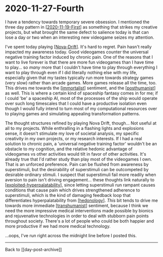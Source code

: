 # 2020-11-27-Fourth

I have a tendency towards temporary severe obsession.  I mentioned the three day pattern in [[2020-11-19-First]] as something that strikes my creative projects, but what brought the same defect to salience today is that can lose a day or two when an interesting new videogame seizes my attention.

I've spent today playing [[Nova-Drift]].  It's hard to regret.  Pain hasn't really impacted my awareness today.  Good videogames counter the universal negative training factor induced by chronic pain.  One of the reasons that I want to live forever is that there are more fun videogames than I have time to play...  so *many* more that I couldn't have time to play through everything I want to play through even if I did literally nothing else with my life, especially given that my tastes typically run more towards strategy games (very slow) rather than arcade games.  More games release all the time, too.  This drives me towards the [[immortalist]] sentiment, and the [[posthumanist]] as well.  This is where a certain kind of spaceship fantasy comes in for me; if I could 'be' a spaceship AI, most of the processes of the ship would operate over such long timescales that I could have a productive isolation even though I would fully intend to turn most of my computational resources over to playing games and simulating appealing transformation patterns.

The thought structures refined by playing Nova Drift, though...  Not useful at all to my projects.  While enthralling in a flashing lights and explosions sense, it doesn't stimulate my love of societal analysis, my specific creativity in my own projects, or my research interests.  If I had a real solution to chronic pain, a 'universal negative training factor' wouldn't be an obstacle to my cognition, and the relative hedonic advantage of videogames vs other activities would tilt in favor of other activities.  It's already true that I'd rather study than play most of the videogames I own.  That is an unforced preference.  Pain can be flushed from awareness by superstimuli, but the desirability of superstimuli can be outcompeted by desirable ordinary stimuli.  I suspect that superstimuli fail more readily when aversion to pain isn't driving engagement... these thoughts link naturally to [[exploited-hyperpalatability]], since letting superstimuli run rampant causes conditions that cause pain which drives strengthened adherence to superstimuli, which is the kind of damaging feedback loop that differentiates hyperpalatability from [[hedonology]].  *This* bit tends to drive me towards more immediate [[transhumanist]] sentiment, because I think we need the more impressive medical interventions made possible by bionics and rejuvenative technologies in order to deal with stubborn pain points throughout society.  There's a lot of people who could be both happier and more productive if we had more medical technology.

...oops, I've run right across the midnight line before I posted this.

---
Back to [[day-post-archive]]

[//begin]: # "Autogenerated link references for markdown compatibility"
[2020-11-19-First]: 2020-11-19-First "2020-11-19-First"
[Nova-Drift]: nova-drift "Nova Drift"
[immortalist]: immortalist "Immortalist"
[posthumanist]: posthumanist "Posthumanist"
[exploited-hyperpalatability]: exploited-hyperpalatability "Exploited Hyperpalatability"
[hedonology]: hedonology "Hedonology"
[transhumanist]: transhumanist "Transhumanist"
[//end]: # "Autogenerated link references"